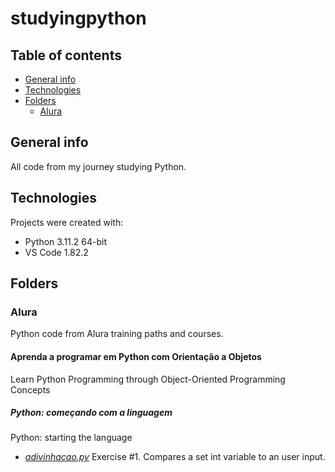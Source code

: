 # studyingpython
## Table of contents
* [General info](#general-info)
* [Technologies](#technologies)
* [Folders](#folders)
  * [Alura](#alura)

## General info
All code from my journey studying Python.

## Technologies
Projects were created with:
* Python 3.11.2 64-bit
* VS Code 1.82.2

## Folders
### Alura
Python code from Alura training paths and courses.
#### Aprenda a programar em Python com Orientação a Objetos
Learn Python Programming through Object-Oriented Programming Concepts
##### Python: começando com a linguagem
Python: starting the language
* [_adivinhacao.py_](studyingpython/alura/adivinhacao.py)
  Exercise #1. Compares a set int variable to an user input.
